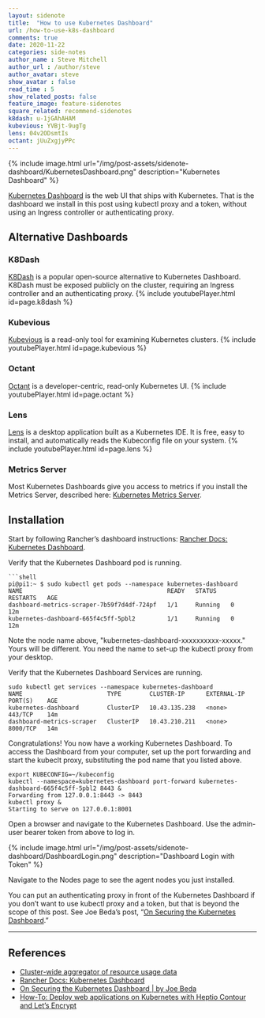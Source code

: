```yaml
---
layout: sidenote
title:  "How to use Kubernetes Dashboard"
url: /how-to-use-k8s-dashboard
comments: true
date: 2020-11-22
categories: side-notes
author_name : Steve Mitchell
author_url : /author/steve
author_avatar: steve
show_avatar : false
read_time : 5
show_related_posts: false
feature_image: feature-sidenotes
square_related: recommend-sidenotes
k8dash: u-1jGAhAHAM
kubevious: YVBjt-9ugTg
lens: 04v2ODsmtIs
octant: jUuZxgjyPPc
---
```

{% include image.html url="/img/post-assets/sidenote-dashboard/KubernetesDashboard.png" description="Kubernetes Dashboard" %}

<a href="https://github.com/kubernetes/dashboard">Kubernetes Dashboard</a> is the web UI that ships with Kubernetes. That is the dashboard we install in this post using kubectl proxy and a token, without using an Ingress controller or authenticating proxy.

## Alternative Dashboards

### K8Dash
<a href="https://github.com/indeedeng/k8dash">K8Dash</a> is a popular open-source alternative to Kubernetes Dashboard. K8Dash must be exposed publicly on the cluster, requiring an Ingress controller and an authenticating proxy. 
{% include youtubePlayer.html id=page.k8dash %}

### Kubevious
<a href="https://kubevious.io/">Kubevious</a> is a read-only tool for examining Kubernetes clusters.
{% include youtubePlayer.html id=page.kubevious %}

### Octant
<a href="https://octant.dev/">Octant</a> is a developer-centric, read-only Kubernetes UI.
{% include youtubePlayer.html id=page.octant %}

### Lens
<a href="https://k8slens.dev/">Lens</a> is a desktop application built as a Kubernetes IDE. It is free, easy to install, and automatically reads the Kubeconfig file on your system. 
{% include youtubePlayer.html id=page.lens %}

### Metrics Server
Most Kubernetes Dashboards give you access to metrics if you install the Metrics Server, described here: <a href="https://github.com/kubernetes-sigs/metrics-server">Kubernetes Metrics Server</a>.

## Installation
Start by following Rancher’s dashboard instructions: <a href="https://rancher.com/docs/k3s/latest/en/installation/kube-dashboard/">Rancher Docs: Kubernetes Dashboard</a>.
  
Verify that the Kubernetes Dashboard pod is running.

```shell
```shell
pi@pi1:~ $ sudo kubectl get pods --namespace kubernetes-dashboard
NAME                                         READY   STATUS    RESTARTS   AGE
dashboard-metrics-scraper-7b59f7d4df-724pf   1/1     Running   0          12m
kubernetes-dashboard-665f4c5ff-5pbl2         1/1     Running   0          12m
```

Note the node name above, "kubernetes-dashboard-xxxxxxxxxx-xxxxx." Yours will be different. You need the name to set-up the kubectl proxy from your desktop.

Verify that the Kubernetes Dashboard Services are running.

```shell
sudo kubectl get services --namespace kubernetes-dashboard
NAME                        TYPE        CLUSTER-IP      EXTERNAL-IP   PORT(S)    AGE
kubernetes-dashboard        ClusterIP   10.43.135.238   <none>        443/TCP    14m
dashboard-metrics-scraper   ClusterIP   10.43.210.211   <none>        8000/TCP   14m
```

Congratulations! You now have a working Kubernetes Dashboard. To access the Dashboard from your computer, set up the port forwarding and start the kubeclt proxy, substituting the pod name that you listed above.

```shell
export KUBECONFIG=~/kubeconfig
kubectl --namespace=kubernetes-dashboard port-forward kubernetes-dashboard-665f4c5ff-5pbl2 8443 &
Forwarding from 127.0.0.1:8443 -> 8443
kubectl proxy &
Starting to serve on 127.0.0.1:8001 
```

Open a browser and navigate to the Kubernetes Dashboard. Use the admin-user bearer token from above to log in. 

{% include image.html url="/img/post-assets/sidenote-dashboard/DashboardLogin.png" description="Dashboard Login with Token" %}

Navigate to the Nodes page to see the agent nodes you just installed.

You can put an authenticating proxy in front of the Kubernetes Dashboard if you don’t want to use kubectl proxy and a token, but that is beyond the scope of this post. See Joe Beda’s post, “<a href="https://blog.heptio.com/on-securing-the-kubernetes-dashboard-16b09b1b7aca">On Securing the Kubernetes Dashboard</a>.”

----
## References
* <a href="https://github.com/kubernetes-sigs/metrics-server">Cluster-wide aggregator of resource usage data</a>
* <a href="https://rancher.com/docs/k3s/latest/en/installation/kube-dashboard/">Rancher Docs: Kubernetes Dashboard</a>
* <a href="https://blog.heptio.com/on-securing-the-kubernetes-dashboard-16b09b1b7aca">On Securing the Kubernetes Dashboard | by Joe Beda</a>
* <a href="https://blog.heptio.com/how-to-deploy-web-applications-on-kubernetes-with-heptio-contour-and-lets-encrypt-d58efbad9f56">How-To: Deploy web applications on Kubernetes with Heptio Contour and Let’s Encrypt</a>











